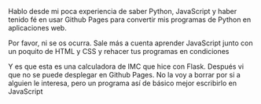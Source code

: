 Hablo desde mi poca experiencia de saber Python, JavaScript y haber tenido fé en usar Github Pages para convertir mis programas de Python en aplicaciones web. 

Por favor, ni se os ocurra. Sale más a cuenta aprender JavaScript junto con un poquito de HTML y CSS y rehacer tus programas en condiciones

Y es que esta es una calculadora de IMC que hice con Flask. Después vi que no se puede desplegar en Github Pages. No la voy a borrar por si a alguien le interesa, pero un programa así de básico mejor escribirlo en JavaScript
